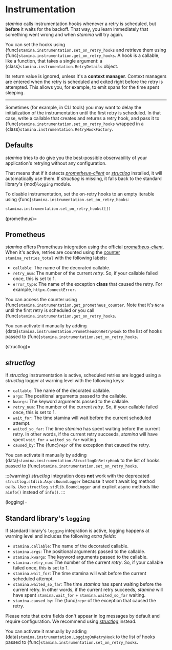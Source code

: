 # Instrumentation

*stamina* calls instrumentation hooks whenever a retry is scheduled, but **before** it waits for the backoff.
That way, you learn immediately that something went wrong and when *stamina* will try again.

You can set the hooks using {func}`stamina.instrumentation.set_on_retry_hooks` and retrieve them using {func}`stamina.instrumentation.get_on_retry_hooks`.
A hook is a callable, like a function, that takes a single argument: a {class}`stamina.instrumentation.RetryDetails` object.

Its return value is ignored, unless it's a **context manager**.
Context managers are entered when the retry is scheduled and exited right before the retry is attempted.
This allows you, for example, to emit spans for the time spent sleeping.

---

Sometimes (for example, in CLI tools) you may want to delay the initialization of the instrumentation until the first retry is scheduled.
In that case, write a callable that creates and returns a retry hook, and pass it to {func}`stamina.instrumentation.set_on_retry_hooks` wrapped in a {class}`stamina.instrumentation.RetryHookFactory`.


## Defaults

*stamina* tries to do give you the best-possible observability of your application's retrying without any configuration.

That means that if it detects [*prometheus-client*] or [*structlog*] installed, it will automatically use them.
If *structlog* is missing, it falls back to the standard library's {mod}`logging` module.

To disable instrumentation, set the on-retry hooks to an empty iterable using {func}`stamina.instrumentation.set_on_retry_hooks`:

```python
stamina.instrumentation.set_on_retry_hooks([])
```

(prometheus)=

## Prometheus

*stamina* offers Prometheus integration using the official [*prometheus-client*].
When it's active, retries are counted using the [counter](https://prometheus.io/docs/concepts/metric_types/) `stamina_retries_total` with the following labels:

- `callable`: The name of the decorated callable.
- `retry_num`: The number of the current *retry*.
  So, if your callable failed once, this is set to 1.
- `error_type`: The name of the exception **class** that caused the retry.
  For example, `httpx.ConnectError`.

You can access the counter using {func}`stamina.instrumentation.get_prometheus_counter`.
Note that it's `None` until the first retry is scheduled or you call {func}`stamina.instrumentation.get_on_retry_hooks`.

You can activate it manually by adding {data}`stamina.instrumentation.PrometheusOnRetryHook` to the list of hooks passed to {func}`stamina.instrumentation.set_on_retry_hooks`.

(structlog)=

## *structlog*

If *structlog* instrumentation is active, scheduled retries are logged using a *structlog* logger at warning level with the following keys:

- `callable`: The name of the decorated callable.
- `args`: The positional arguments passed to the callable.
- `kwargs`: The keyword arguments passed to the callable.
- `retry_num`: The number of the current *retry*.
  So, if your callable failed once, this is set to 1.
- `wait_for`: The time stamina will wait before the current scheduled attempt.
- `waited_so_far`: The time *stamina* has spent waiting before the current retry.
  In other words, if the current retry succeeds, *stamina* will have spent `wait_for` + `waited_so_far` waiting.
- `caused_by`: The {func}`repr` of the exception that caused the retry.

You can activate it manually by adding {data}`stamina.instrumentation.StructlogOnRetryHook` to the list of hooks passed to {func}`stamina.instrumentation.set_on_retry_hooks`.

:::{warning}
*structlog* integration does **not** work with the deprecated `structlog.stdlib.AsyncBoundLogger` because it won't await log method calls.
Use `structlog.stdlib.BoundLogger` and explicit async methods like `ainfo()` instead of `info()`.
:::


(logging)=

## Standard library's `logging`

If standard library's `logging` integration is active, logging happens at warning level and includes the following *extra fields*:

- `stamina.callable`: The name of the decorated callable.
- `stamina.args`: The positional arguments passed to the callable.
- `stamina.kwargs`: The keyword arguments passed to the callable.
- `stamina.retry_num`: The number of the current *retry*.
  So, if your callable failed once, this is set to 1.
- `stamina.wait_for`: The time stamina will wait before the current scheduled attempt.
- `stamina.waited_so_far`: The time *stamina* has spent waiting before the current retry.
  In other words, if the current retry succeeds, *stamina* will have spent `stamina.wait_for` + `stamina.waited_so_far` waiting.
- `stamina.caused_by`: The {func}`repr` of the exception that caused the retry.

Please note that extra fields don't appear in log messages by default and require configuration.
We recommend using [*structlog*] instead.

You can activate it manually by adding {data}`stamina.instrumentation.LoggingOnRetryHook` to the list of hooks passed to {func}`stamina.instrumentation.set_on_retry_hooks`.

[*structlog*]: https://www.structlog.org/
[*prometheus-client*]: https://github.com/prometheus/client_python
